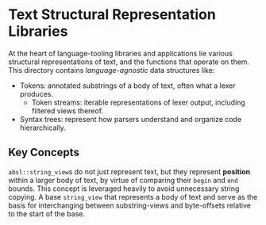 # Text Structural Representation Libraries

<!--*
freshness: { owner: 'hzeller' reviewed: '2020-10-04' }
*-->

At the heart of language-tooling libraries and applications lie various
structural representations of text, and the functions that operate on them. This
directory contains _language-agnostic_ data structures like:

*   Tokens: annotated substrings of a body of text, often what a lexer produces.
    *   Token streams: iterable representations of lexer output, including
        filtered views thereof.
*   Syntax trees: represent how parsers understand and organize code
    hierarchically.

## Key Concepts

`absl::string_view`s do not just represent text, but they represent **position**
within a larger body of text, by virtue of comparing their `begin` and `end`
bounds. This concept is leveraged heavily to avoid unnecessary string copying. A
base `string_view` that represents a body of text and serve as the basis for
interchanging between substring-views and byte-offsets relative to the start of
the base.
